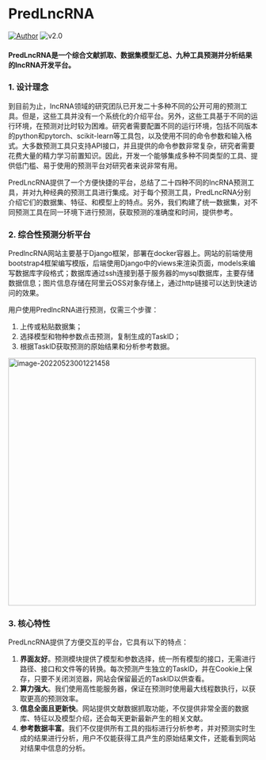 # PredLncRNA

[![Author](https://xxrpict.oss-cn-shanghai.aliyuncs.com/img/202205230008706.svg "Author")](https://gitee.com/scarlettdeer "Author")
![v2.0](https://xxrpict.oss-cn-shanghai.aliyuncs.com/img/202205230008789.svg "v2.0")

#### PredLncRNA是一个综合文献抓取、数据集模型汇总、九种工具预测并分析结果的lncRNA开发平台。

### 1. 设计理念

到目前为止，lncRNA领域的研究团队已开发二十多种不同的公开可用的预测工具。但是，这些工具并没有一个系统化的介绍平台。另外，这些工具基于不同的运行环境，在预测对比时较为困难。研究者需要配置不同的运行环境，包括不同版本的python和pytorch、scikit-learn等工具包，以及使用不同的命令参数和输入格式。大多数预测工具只支持API接口，并且提供的命令参数非常复杂，研究者需要花费大量的精力学习前置知识。因此，开发一个能够集成多种不同类型的工具、提供低门槛、易于使用的预测平台对研究者来说非常有用。

PredLncRNA提供了一个方便快捷的平台，总结了二十四种不同的lncRNA预测工具，并对九种经典的预测工具进行集成。对于每个预测工具，PredLncRNA分别介绍它们的数据集、特征、和模型上的特点。另外，我们构建了统一数据集，对不同预测工具在同一环境下进行预测，获取预测的准确度和时间，提供参考。

### 2. 综合性预测分析平台

PredlncRNA网站主要基于Django框架，部署在docker容器上。网站的前端使用bootstrap4框架编写模版，后端使用Django中的views来渲染页面，models来编写数据库字段格式；数据库通过ssh连接到基于服务器的mysql数据库，主要存储数据信息；图片信息存储在阿里云OSS对象存储上，通过http链接可以达到快速访问的效果。

用户使用PredlncRNA进行预测，仅需三个步骤：

1. 上传或粘贴数据集；
2. 选择模型和物种参数点击预测，复制生成的TaskID；
3. 根据TaskID获取预测的原始结果和分析参考数据。

<img src="https://xxrpict.oss-cn-shanghai.aliyuncs.com/img/202205230012493.png"  width="500px" alt="image-20220523001221458">

### 3. 核心特性

PredLncRNA提供了方便交互的平台，它具有以下的特点：

1. **界面友好**。预测模块提供了模型和参数选择，统一所有模型的接口，无需进行路径、接口和文件等的转换。每次预测产生独立的TaskID，并在Cookie上保存，只要不关闭浏览器，网站会保留最近的TaskID以供查看。
2. **算力强大**。我们使用高性能服务器，保证在预测时使用最大线程数执行，以获取更高的预测效率。
3. **信息全面且更新快**。网站提供文献数据抓取功能，不仅提供非常全面的数据库、特征以及模型介绍，还会每天更新最新产生的相关文献。
4. **参考数据丰富**。我们不仅提供所有工具的指标进行分析参考，并对预测实时生成的结果进行分析，用户不仅能获得工具产生的原始结果文件，还能看到网站对结果中信息的分析。
